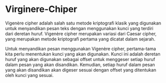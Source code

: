 # Virginere-Chiper

Vigenère cipher adalah salah satu metode kriptografi klasik yang digunakan untuk menyandikan pesan teks dengan menggunakan kunci yang terdiri dari deretan huruf. Vigenère cipher merupakan variasi dari Caesar cipher, yang merupakan metode kriptografi pertama yang dicatat dalam sejarah.

Untuk menyandikan pesan menggunakan Vigenère cipher, pertama-tama kita perlu menentukan kunci yang akan digunakan. Kunci ini adalah deretan huruf yang akan digunakan sebagai offset untuk menggeser setiap huruf dalam pesan yang akan disandikan. Kemudian, setiap huruf dalam pesan yang akan disandikan akan digeser sesuai dengan offset yang ditentukan oleh kunci yang sesuai.
